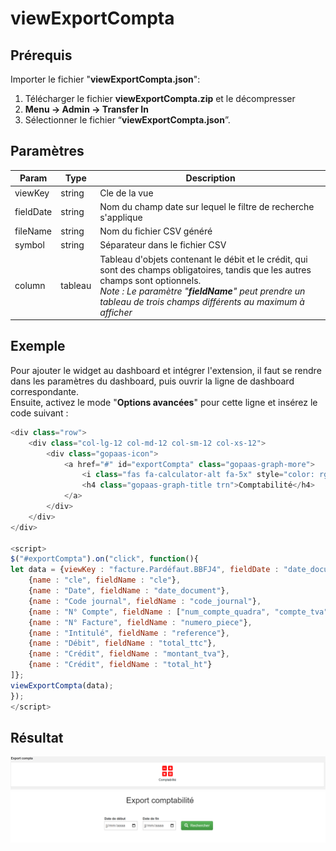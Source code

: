 # viewExportCompta

## Prérequis

Importer le fichier "**viewExportCompta.json**":
1. Télécharger le fichier **viewExportCompta.zip** et le décompresser
2. **Menu → Admin → Transfer In**
3. Sélectionner le fichier “**viewExportCompta.json**”.

## Paramètres

|Param|	Type|	Description|
|-----|-----|--------------|
|viewKey|	string|	Cle de la vue
|fieldDate|	string|	Nom du champ date sur lequel le filtre de recherche s'applique
|fileName|	string|	Nom du fichier CSV généré
|symbol|	string|	Séparateur dans le fichier CSV
|column| tableau| Tableau d'objets contenant le débit et le crédit, qui sont des champs obligatoires, tandis que les autres champs sont optionnels.<br>*Note : Le paramètre "**fieldName**" peut prendre un tableau de trois champs différents au maximum à afficher*

## Exemple

Pour ajouter le widget au dashboard et intégrer l'extension, il faut se rendre dans les paramètres du dashboard, puis ouvrir la ligne de dashboard correspondante. <br>Ensuite, activez le mode "**Options avancées**" pour cette ligne et insérez le code suivant :

```javascript
<div class="row">       
    <div class="col-lg-12 col-md-12 col-sm-12 col-xs-12">
        <div class="gopaas-icon">
            <a href="#" id="exportCompta" class="gopaas-graph-more">
                <i class="fas fa-calculator-alt fa-5x" style="color: rgb(255, 0, 0);"></i><br>
                <h4 class="gopaas-graph-title trn">Comptabilité</h4>
            </a>
        </div>
    </div>    
</div>

<script>
$("#exportCompta").on("click", function(){
let data = {viewKey : "facture.Pardéfaut.BBFJ4", fieldDate : "date_document" , fileName : "exportCompta", split : ";", column : [             
    {name : "cle", fieldName : "cle"},
    {name : "Date", fieldName : "date_document"},
    {name : "Code journal", fieldName : "code_journal"},
    {name : "N° Compte", fieldName : ["num_compte_quadra", "compte_tva", "compte_travaux"]},
    {name : "N° Facture", fieldName : "numero_piece"},
    {name : "Intitulé", fieldName : "reference"},
    {name : "Débit", fieldName : "total_ttc"},
    {name : "Crédit", fieldName : "montant_tva"},
    {name : "Crédit", fieldName : "total_ht"}
]};
viewExportCompta(data);
});
</script>
```

## Résultat

![alt_text](images/exportCompta1.png "exportCompta")
![alt_text](images/exportCompta2.png "exportCompta")